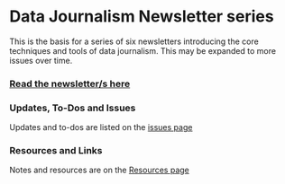 # Data Journalism Newsletter series

This is the basis for a series of six newsletters introducing the core techniques and tools of data journalism. This may be expanded to more issues over time.

### [Read the newsletter/s here](Home.md)

### Updates, To-Dos and Issues

Updates and to-dos are listed on the [issues page](Issues.md)

### Resources and Links

Notes and resources are on the [Resources page](Resources.md)
